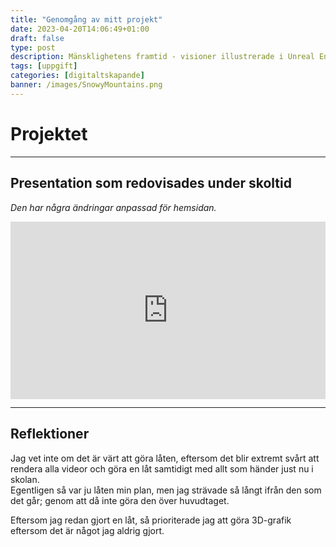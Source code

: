 ```yaml
---
title: "Genomgång av mitt projekt"
date: 2023-04-20T14:06:49+01:00
draft: false
type: post
description: Mänsklighetens framtid - visioner illustrerade i Unreal Engine
tags: [uppgift]
categories: [digitaltskapande]
banner: /images/SnowyMountains.png
---
```

# Projektet
___
## Presentation som redovisades under skoltid
*Den har några ändringar anpassad för hemsidan.*
<iframe src="https://docs.google.com/presentation/d/e/2PACX-1vSygQ50xRromWgMOMKDCqglttn8FtDVn3Q4hLyjpmnehNyYjkgwdfmvq3HhepCLoG6qm8ElZR7F5qWC/embed?start=false&loop=false&delayms=10000" frameborder="0" width="100%" height="auto" style="aspect-ratio: 16/9;" allowfullscreen="true" mozallowfullscreen="true" webkitallowfullscreen="true"></iframe>  

___
## Reflektioner
Jag vet inte om det är värt att göra låten, eftersom det blir extremt svårt att rendera alla videor och göra en låt samtidigt med allt som händer just nu i skolan.  
Egentligen så var ju låten min plan, men jag strävade så långt ifrån den som det går; genom att då inte göra den över huvudtaget.

Eftersom jag redan gjort en låt, så prioriterade jag att göra 3D-grafik eftersom det är något jag aldrig gjort.